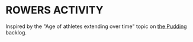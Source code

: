 ROWERS ACTIVITY
===============

Inspired by the "Age of athletes extending over time" topic on [the Pudding](https://pudding.cool/) backlog.
